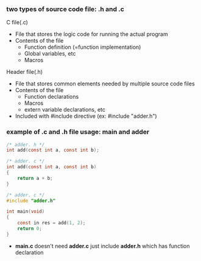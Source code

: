 ### two types of source code file: .h and .c
C file(.c)
- File that stores the logic code for running the actual program
- Contents of the file
    - Function definition (=function implementation)
    - Global variables, etc
    - Macros


Header file(.h)
- File that stores common elements needed by multiple source code files
- Contents of the file
    - Function declarations
    - Macros
    - extern variable declarations, etc
- Included with #include directive
    (ex: #include "adder.h")




### example of .c and .h file usage: main and adder
```c
/* adder. h */
int add(const int a, const int b);
```


```c
/* adder. c */
int add(const int a, const int b)
{
    return a + b;
}
```


```c
/* adder. c */
#include "adder.h"

int main(void)
{
    const in res = add(1, 2);
    return 0;
}
```
- **main.c** doesn't need **adder.c** just include **adder.h** which has function declaration